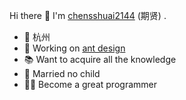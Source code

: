 Hi there 👋
I'm [chensshuai2144](https://www.yuque.com/chenshuai) (期贤) .
* 📍 杭州
* 🍉 Working on [ant design](https://github.com/ant-design/)
* 📚 Want to acquire all the knowledge
* 👫 Married no child
* 🦸‍♂️ Become a great programmer 
